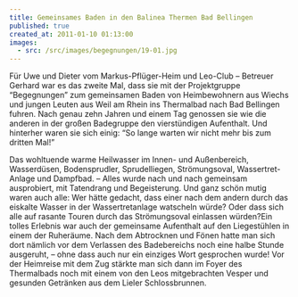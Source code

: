 ```yaml
---
title: Gemeinsames Baden in den Balinea Thermen Bad Bellingen
published: true
created_at: 2011-01-10 01:13:00
images:
  - src: /src/images/begegnungen/19-01.jpg
---
```


Für Uwe und Dieter vom Markus-Pflüger-Heim und Leo-Club – Betreuer Gerhard war es das zweite Mal, dass sie mit der Projektgruppe “Begegnungen” zum gemeinsamen Baden von Heimbewohnern aus Wiechs und jungen Leuten aus Weil am Rhein ins Thermalbad nach Bad Bellingen fuhren. Nach genau zehn Jahren und einem Tag genossen sie wie die anderen in der großen Badegruppe den vierstündigen Aufenthalt. Und hinterher waren sie sich einig: “So lange warten wir nicht mehr bis zum dritten Mal!”

Das wohltuende warme Heilwasser im Innen- und Außenbereich, Wasserdüsen, Bodensprudler, Sprudelliegen, Strömungsoval, Wassertret-Anlage und Dampfbad. – Alles wurde nach und nach gemeinsam ausprobiert, mit Tatendrang und Begeisterung. Und ganz schön mutig waren auch alle: Wer hätte gedacht, dass einer nach dem andern durch das eiskalte Wasser in der Wassertretanlage watscheln würde? Oder dass sich alle auf rasante Touren durch das Strömungsoval einlassen würden?Ein tolles Erlebnis war auch der gemeinsame Aufenthalt auf den Liegestühlen in einem der Ruheräume. Nach dem Abtrocknen und Fönen hatte man sich dort nämlich vor dem Verlassen des Badebereichs noch eine halbe Stunde ausgeruht, – ohne dass auch nur ein einziges Wort gesprochen wurde! Vor der Heimreise mit dem Zug stärkte man sich dann im Foyer des Thermalbads noch mit einem von den Leos mitgebrachten Vesper und gesunden Getränken aus dem Lieler Schlossbrunnen.
